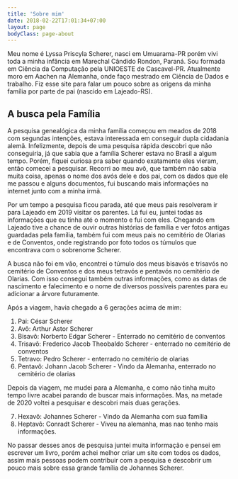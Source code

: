 ```yaml
---
title: 'Sobre mim'
date: 2018-02-22T17:01:34+07:00
layout: page
bodyClass: page-about
---
```


Meu nome é Lyssa Priscyla Scherer, nasci em Umuarama-PR porém vivi toda a minha infância em Marechal Cândido Rondon, Paraná. Sou formada em Ciência da Computação pela UNIOESTE de Cascavel-PR. Atualmente moro em Aachen na Alemanha, onde faço mestrado em Ciência de Dados e trabalho. Fiz esse site para falar um pouco sobre as origens da minha família por parte de pai (nascido em Lajeado-RS).


## A busca pela Família

A pesquisa genealógica da minha família começou em meados de 2018 com segundas intenções, estava interessada em conseguir dupla cidadania alemã. Infelizmente, depois de uma pesquisa rápida descobri que não conseguiria, já que sabia que a família Scherer estava no Brasil a algum tempo. Porém, fiquei curiosa pra saber quando exatamente eles vieram, então comecei a pesquisar. Recorri ao meu avô, que também não sabia muita coisa, apenas o nome dos avós dele e dos pai, com os dados que ele me passou e alguns documentos, fui buscando mais informações na internet junto com a minha irmã.

Por um tempo a pesquisa ficou parada, até que meus pais resolveram ir para Lajeado em 2019 visitar os parentes. Lá fui eu, juntei todas as informações que eu tinha até o momento e fui com eles. Chegando em Lajeado tive a chance de ouvir outras histórias de família e ver fotos antigas guardadas pela família, também fui com meus pais no cemitério de Olarias e de Conventos, onde registrando por foto todos os túmulos que encontrava com o sobrenome Scherer.

A busca não foi em vão, encontrei o túmulo dos meus bisavós e trisavós no cemitério de Conventos e dos meus tetravós e pentavós no cemitério de Olarias. Com isso consegui também outras informações, como as datas de nascimento e falecimento e o nome de diversos possíveis parentes para eu adicionar a árvore futuramente.

Após a viagem, havia chegado a 6 gerações acima de mim:

1) Pai: César Scherer<br/>
2) Avô: Arthur Astor Scherer<br/>
3) Bisavô: Norberto Edgar Scherer - Enterrado no cemitério de conventos<br/>
4) Trisavô: Frederico Jacob Theobaldo Scherer - enterrado no cemitério de conventos<br/>
5) Tetravo: Pedro Scherer - enterrado no cemitério de olarias<br/>
6) Pentavô: Johann Jacob Scherer - Vindo da Alemanha, enterrado no cemitério de olarias<br/>

Depois da viagem, me mudei para a Alemanha, e como não tinha muito tempo livre acabei parando de buscar mais informações. Mas, na metade de 2020 voltei a pesquisar e descobri mais duas gerações.

7) Hexavô: Johannes Scherer - Vindo da Alemanha com sua família<br/>
8) Heptavô: Conradt Scherer - Viveu na alemanha, mas nao tenho mais informações.<br/>

No passar desses anos de pesquisa juntei muita informação e pensei em escrever um livro, porém achei melhor criar um site com todos os dados, assim mais pessoas podem contribuir com a pesquisa e descobrir um pouco mais sobre essa grande família de Johannes Scherer.


